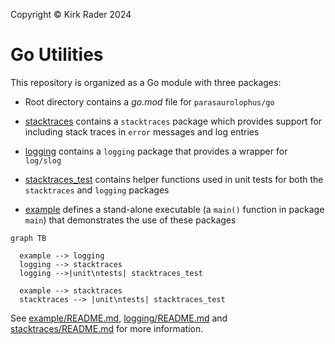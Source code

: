 Copyright &copy; Kirk Rader 2024

# Go Utilities

This repository is organized as a Go module with three packages:

* Root directory contains a _go.mod_ file for `parasaurolophus/go`

* [stacktraces](./stacktraces) contains a `stacktraces` package which provides
  support for including stack traces in `error` messages and log entries

* [logging](./logging) contains a `logging` package that provides a wrapper for
  `log/slog`

* [stacktraces_test](./stacktraces_test/) contains helper functions used in unit
  tests for both the `stacktraces` and `logging` packages

* [example](./example) defines a stand-alone executable (a `main()` function in
  package `main`) that demonstrates the use of these packages

```mermaid
graph TB

  example --> logging
  logging --> stacktraces
  logging -->|unit\ntests| stacktraces_test

  example --> stacktraces
  stacktraces --> |unit\ntests| stacktraces_test
```

See [example/README.md](./example/README.md),
[logging/README.md](./logging/README.md) and
[stacktraces/README.md](./stacktraces/README.md) for more information.

